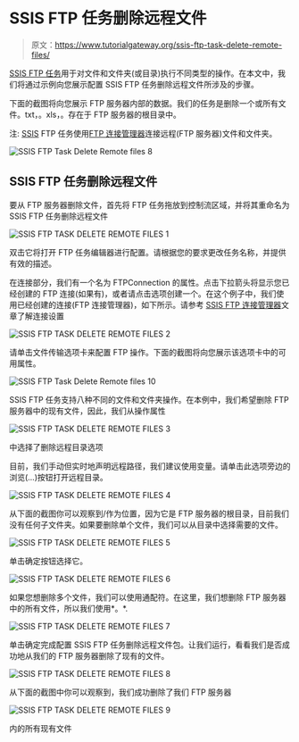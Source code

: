 # SSIS FTP 任务删除远程文件

> 原文：<https://www.tutorialgateway.org/ssis-ftp-task-delete-remote-files/>

[SSIS FTP 任务](https://www.tutorialgateway.org/ssis-ftp-task/)用于对文件和文件夹(或目录)执行不同类型的操作。在本文中，我们将通过示例向您展示配置 SSIS FTP 任务删除远程文件所涉及的步骤。

下面的截图将向您展示 FTP 服务器内部的数据。我们的任务是删除一个或所有文件。txt，。xls，。存在于 FTP 服务器的根目录中。

注: [SSIS](https://www.tutorialgateway.org/ssis/) FTP 任务使用[FTP 连接管理器](https://www.tutorialgateway.org/ssis-ftp-connection-manager/)连接远程(FTP 服务器)文件和文件夹。

![SSIS FTP Task Delete Remote files 8](img/65157db17ef36723833949f14c3183bf.png)

## SSIS FTP 任务删除远程文件

要从 FTP 服务器删除文件，首先将 FTP 任务拖放到控制流区域，并将其重命名为 SSIS FTP 任务删除远程文件

![SSIS FTP TASK DELETE REMOTE FILES 1](img/74b509ebe1a90e9cf8f41c7c0fbdbc6b.png)

双击它将打开 FTP 任务编辑器进行配置。请根据您的要求更改任务名称，并提供有效的描述。

在连接部分，我们有一个名为 FTPConnection 的属性。点击下拉箭头将显示您已经创建的 FTP 连接(如果有)，或者请点击<new connection..="">选项创建一个。在这个例子中，我们使用已经创建的连接(FTP 连接管理器)，如下所示。请参考 [SSIS FTP 连接管理器](https://www.tutorialgateway.org/ssis-ftp-connection-manager/)文章了解连接设置</new>

![SSIS FTP TASK DELETE REMOTE FILES 2](img/80ed2b4be191551b8b01cb4705d85740.png)

请单击文件传输选项卡来配置 FTP 操作。下面的截图将向您展示该选项卡中的可用属性。

![SSIS FTP Task Delete Remote files 10](img/5b7a979f761dae6cf1f70ecede765bb0.png)

SSIS FTP 任务支持八种不同的文件和文件夹操作。在本例中，我们希望删除 FTP 服务器中的现有文件，因此，我们从操作属性

![SSIS FTP TASK DELETE REMOTE FILES 3](img/8c87ce19961cd37820b22b63fa652ce5.png)

中选择了删除远程目录选项

目前，我们手动但实时地声明远程路径，我们建议使用变量。请单击此选项旁边的浏览(…)按钮打开远程目录。

![SSIS FTP TASK DELETE REMOTE FILES 4](img/9d713f6c79cbc3b2df2f43f88d8bf44a.png)

从下面的截图你可以观察到/作为位置，因为它是 FTP 服务器的根目录，目前我们没有任何子文件夹。如果要删除单个文件，我们可以从目录中选择需要的文件。

![SSIS FTP TASK DELETE REMOTE FILES 5](img/9b331c9386a68563dbccdd096c50c460.png)

单击确定按钮选择它。

![SSIS FTP TASK DELETE REMOTE FILES 6](img/f7ec8fcb241ef60a2a24dd3430463511.png)

如果您想删除多个文件，我们可以使用通配符。在这里，我们想删除 FTP 服务器中的所有文件，所以我们使用*。*.

![SSIS FTP TASK DELETE REMOTE FILES 7](img/8cd63d5383bd5cb274e6e6400842d284.png)

单击确定完成配置 SSIS FTP 任务删除远程文件包。让我们运行，看看我们是否成功地从我们的 FTP 服务器删除了现有的文件。

![SSIS FTP TASK DELETE REMOTE FILES 8](img/5bf3a6bd7aff57e2f6a5310d8d5d8750.png)

从下面的截图中你可以观察到，我们成功删除了我们 FTP 服务器

![SSIS FTP TASK DELETE REMOTE FILES 9](img/e3383ad15bb16b5c08f67554bcec9f91.png)

内的所有现有文件